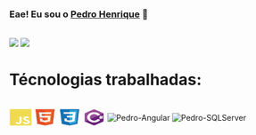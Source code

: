 ### Eae! Eu sou o <a href="https://github.com/DevPedroHSilva/">Pedro Henrique</a> 👋
<br/>
<div style="display: inline_block; width:100%">
  <img style="width:50%;display: inline_block " src="https://github-readme-stats.vercel.app/api?username=DevPedroHSilva&show_icons=true&include_all_commits=true&count_private=true"/>
  <img style="width:50% display: inline_block" src="https://github-readme-stats.vercel.app/api/top-langs/?username=DevPedroHSilva&layout=compact&langs_count=7"/>
</div>
<h1>Técnologias trabalhadas:</h1>
<div style="display: inline_block">
<br>
  <img align="center" title="JavaScript" alt="Pedro-Js" height="30" width="40" src="https://raw.githubusercontent.com/devicons/devicon/master/icons/javascript/javascript-plain.svg">
  <img align="center" title="HTML5" alt="Pedro-HTML" height="30" width="40" src="https://raw.githubusercontent.com/devicons/devicon/master/icons/html5/html5-original.svg">
  <img align="center" title="CCS3" alt="Pedro-CSS" height="30" width="40" src="https://raw.githubusercontent.com/devicons/devicon/master/icons/css3/css3-original.svg">
  <img align="center" title="C#" alt="Pedro-Csharp" height="30" width="40" src="https://raw.githubusercontent.com/devicons/devicon/master/icons/csharp/csharp-original.svg">
  <img align="center" title="Angular" alt="Pedro-Angular" height="30" width="40" src="https://img.icons8.com/?size=100&id=l9a5tcSnBwcf&format=png&color=000000">
  <img align="center" title="SqlServer" alt="Pedro-SQLServer" height="30" width="40" src="https://img.icons8.com/external-flat-juicy-fish/60/000000/external-sql-coding-and-development-flat-flat-juicy-fish.png"/>
</div>


  ##
